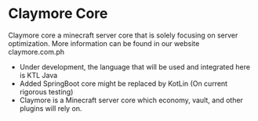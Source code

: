 # Claymore Core
Claymore core a minecraft server core that is solely focusing on server optimization. More information can be found in our website claymore.com.ph
- Under development, the language that will be used and integrated here is KTL Java
- Added SpringBoot core might be replaced by KotLin (On current rigorous testing)
- Claymore is a Minecraft server core which economy, vault, and other plugins will rely on.
